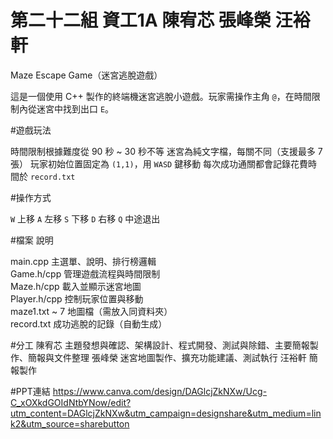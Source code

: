 # 第二十二組 資工1A 陳宥芯 張峰榮 汪裕軒 
Maze Escape Game（迷宮逃脫遊戲）
 
這是一個使用 C++ 製作的終端機迷宮逃脫小遊戲。玩家需操作主角 `@`，在時間限制內從迷宮中找到出口 `E`。


#遊戲玩法

時間限制根據難度從 90 秒 ~ 30 秒不等
迷宮為純文字檔，每關不同（支援最多 7 張）
玩家初始位置固定為 `(1,1)`，用 `WASD` 鍵移動
每次成功通關都會記錄花費時間於 `record.txt`


 #操作方式

 `W`  上移 
 `A`  左移
 `S`  下移 
 `D`  右移
 `Q`  中途退出 


#檔案  說明    

 main.cpp        主選單、說明、排行榜邏輯      
 Game.h/cpp      管理遊戲流程與時間限制        
 Maze.h/cpp      載入並顯示迷宮地圖             
 Player.h/cpp    控制玩家位置與移動             
 maze1.txt ~ 7   地圖檔（需放入同資料夾）        
 record.txt      成功逃脫的記錄（自動生成）     

#分工
陳宥芯  主題發想與確認、架構設計、程式開發、測試與除錯、主要簡報製作、簡報與文件整理
張峰榮  迷宮地圖製作、擴充功能建議、測試執行
汪裕軒  簡報製作

#PPT連結
https://www.canva.com/design/DAGlcjZkNXw/Ucg-C_xOXkdGOIdNtbYNow/edit?utm_content=DAGlcjZkNXw&utm_campaign=designshare&utm_medium=link2&utm_source=sharebutton
